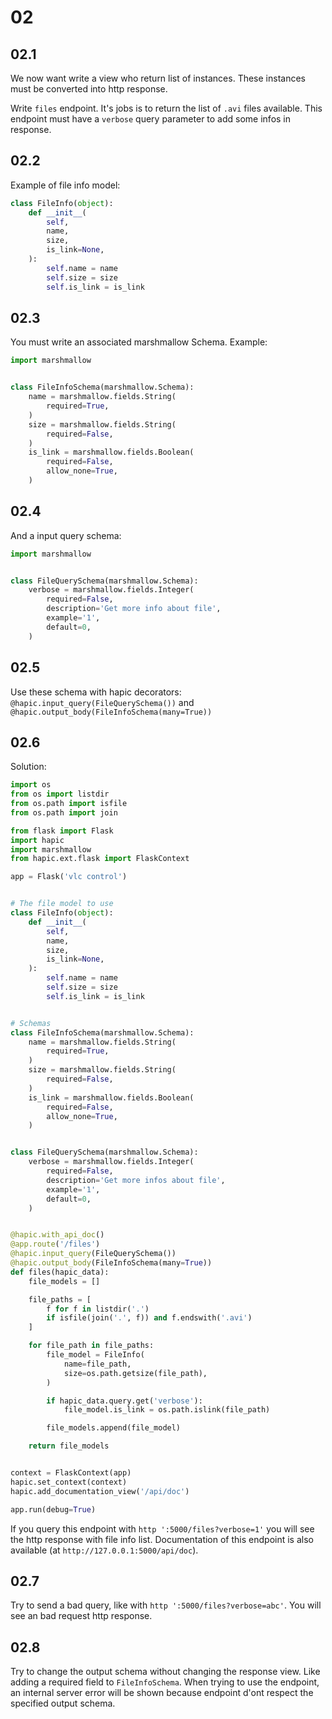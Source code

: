 # 02

## 02.1

We now want write a view who return list of instances. These instances
must be converted into http response.

Write `files` endpoint. It's jobs is to return the list of `.avi` files
available. This endpoint must have a `verbose` query parameter to add some
infos in response.

## 02.2

Example of file info model:

``` python
class FileInfo(object):
    def __init__(
        self,
        name,
        size,
        is_link=None,
    ):
        self.name = name
        self.size = size
        self.is_link = is_link
```

## 02.3

You must write an associated marshmallow Schema. Example:

``` python
import marshmallow


class FileInfoSchema(marshmallow.Schema):
    name = marshmallow.fields.String(
        required=True,
    )
    size = marshmallow.fields.String(
        required=False,
    )
    is_link = marshmallow.fields.Boolean(
        required=False,
        allow_none=True,
    )
```

## 02.4

And a input query schema:

``` python
import marshmallow


class FileQuerySchema(marshmallow.Schema):
    verbose = marshmallow.fields.Integer(
        required=False,
        description='Get more info about file',
        example='1',
        default=0,
    )
```

## 02.5

Use these schema with hapic decorators: `@hapic.input_query(FileQuerySchema())`
and `@hapic.output_body(FileInfoSchema(many=True))`

## 02.6

Solution:

``` python
import os
from os import listdir
from os.path import isfile
from os.path import join

from flask import Flask
import hapic
import marshmallow
from hapic.ext.flask import FlaskContext

app = Flask('vlc control')


# The file model to use
class FileInfo(object):
    def __init__(
        self,
        name,
        size,
        is_link=None,
    ):
        self.name = name
        self.size = size
        self.is_link = is_link


# Schemas
class FileInfoSchema(marshmallow.Schema):
    name = marshmallow.fields.String(
        required=True,
    )
    size = marshmallow.fields.String(
        required=False,
    )
    is_link = marshmallow.fields.Boolean(
        required=False,
        allow_none=True,
    )


class FileQuerySchema(marshmallow.Schema):
    verbose = marshmallow.fields.Integer(
        required=False,
        description='Get more infos about file',
        example='1',
        default=0,
    )


@hapic.with_api_doc()
@app.route('/files')
@hapic.input_query(FileQuerySchema())
@hapic.output_body(FileInfoSchema(many=True))
def files(hapic_data):
    file_models = []

    file_paths = [
        f for f in listdir('.')
        if isfile(join('.', f)) and f.endswith('.avi')
    ]

    for file_path in file_paths:
        file_model = FileInfo(
            name=file_path,
            size=os.path.getsize(file_path),
        )

        if hapic_data.query.get('verbose'):
            file_model.is_link = os.path.islink(file_path)

        file_models.append(file_model)

    return file_models


context = FlaskContext(app)
hapic.set_context(context)
hapic.add_documentation_view('/api/doc')

app.run(debug=True)
```

If you query this endpoint with `http ':5000/files?verbose=1'` you will see
the http response with file info list. Documentation of this endpoint is also
available (at `http://127.0.0.1:5000/api/doc`).

## 02.7

Try to send a bad query, like with `http ':5000/files?verbose=abc'`. You will
see an bad request http response.

## 02.8

Try to change the output schema without changing the response view. Like adding
a required field to `FileInfoSchema`. When trying to use the endpoint, an
internal server error will be shown because endpoint d'ont respect the
specified output schema.
